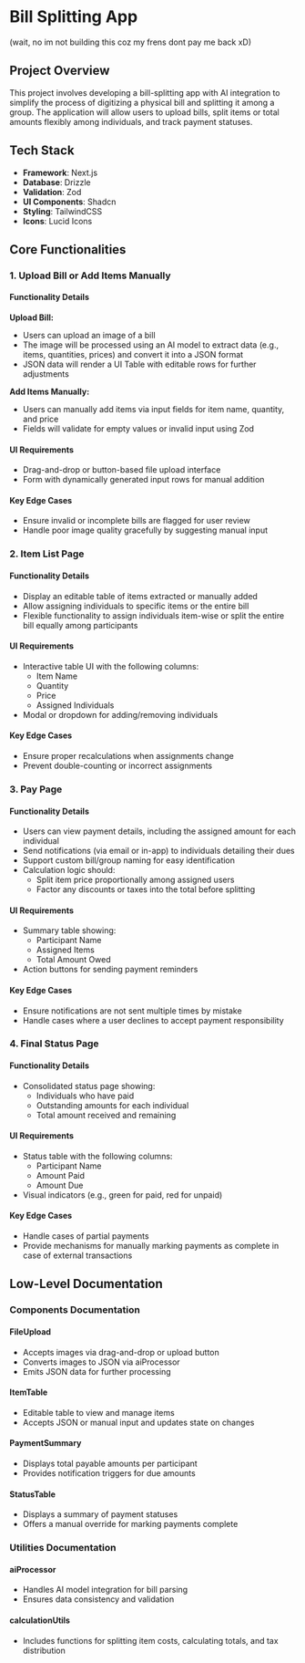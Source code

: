 # Bill Splitting App
(wait, no im not building this coz my frens dont pay me back xD)

## Project Overview

This project involves developing a bill-splitting app with AI integration to simplify the process of digitizing a physical bill and splitting it among a group. The application will allow users to upload bills, split items or total amounts flexibly among individuals, and track payment statuses.

## Tech Stack

- **Framework**: Next.js
- **Database**: Drizzle
- **Validation**: Zod
- **UI Components**: Shadcn
- **Styling**: TailwindCSS
- **Icons**: Lucid Icons

## Core Functionalities

### 1. Upload Bill or Add Items Manually

#### Functionality Details

**Upload Bill:**

- Users can upload an image of a bill
- The image will be processed using an AI model to extract data (e.g., items, quantities, prices) and convert it into a JSON format
- JSON data will render a UI Table with editable rows for further adjustments

**Add Items Manually:**

- Users can manually add items via input fields for item name, quantity, and price
- Fields will validate for empty values or invalid input using Zod

#### UI Requirements

- Drag-and-drop or button-based file upload interface
- Form with dynamically generated input rows for manual addition

#### Key Edge Cases

- Ensure invalid or incomplete bills are flagged for user review
- Handle poor image quality gracefully by suggesting manual input

### 2. Item List Page

#### Functionality Details

- Display an editable table of items extracted or manually added
- Allow assigning individuals to specific items or the entire bill
- Flexible functionality to assign individuals item-wise or split the entire bill equally among participants

#### UI Requirements

- Interactive table UI with the following columns:
  - Item Name
  - Quantity
  - Price
  - Assigned Individuals
- Modal or dropdown for adding/removing individuals

#### Key Edge Cases

- Ensure proper recalculations when assignments change
- Prevent double-counting or incorrect assignments

### 3. Pay Page

#### Functionality Details

- Users can view payment details, including the assigned amount for each individual
- Send notifications (via email or in-app) to individuals detailing their dues
- Support custom bill/group naming for easy identification
- Calculation logic should:
  - Split item price proportionally among assigned users
  - Factor any discounts or taxes into the total before splitting

#### UI Requirements

- Summary table showing:
  - Participant Name
  - Assigned Items
  - Total Amount Owed
- Action buttons for sending payment reminders

#### Key Edge Cases

- Ensure notifications are not sent multiple times by mistake
- Handle cases where a user declines to accept payment responsibility

### 4. Final Status Page

#### Functionality Details

- Consolidated status page showing:
  - Individuals who have paid
  - Outstanding amounts for each individual
  - Total amount received and remaining

#### UI Requirements

- Status table with the following columns:
  - Participant Name
  - Amount Paid
  - Amount Due
- Visual indicators (e.g., green for paid, red for unpaid)

#### Key Edge Cases

- Handle cases of partial payments
- Provide mechanisms for manually marking payments as complete in case of external transactions


## Low-Level Documentation

### Components Documentation

#### FileUpload

- Accepts images via drag-and-drop or upload button
- Converts images to JSON via aiProcessor
- Emits JSON data for further processing

#### ItemTable

- Editable table to view and manage items
- Accepts JSON or manual input and updates state on changes

#### PaymentSummary

- Displays total payable amounts per participant
- Provides notification triggers for due amounts

#### StatusTable

- Displays a summary of payment statuses
- Offers a manual override for marking payments complete

### Utilities Documentation

#### aiProcessor

- Handles AI model integration for bill parsing
- Ensures data consistency and validation

#### calculationUtils

- Includes functions for splitting item costs, calculating totals, and tax distribution
